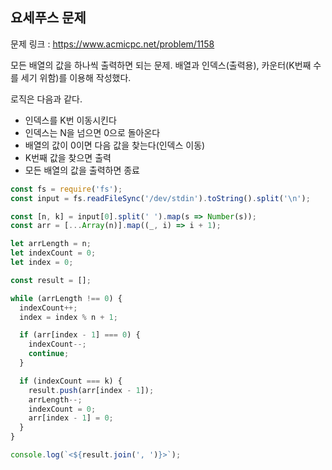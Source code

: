## 요세푸스 문제

문제 링크 : https://www.acmicpc.net/problem/1158

모든 배열의 값을 하나씩 출력하면 되는 문제.
배열과 인덱스(출력용), 카운터(K번째 수를 세기 위함)를 이용해 작성했다.

로직은 다음과 같다.
- 인덱스를 K번 이동시킨다
- 인덱스는 N을 넘으면 0으로 돌아온다
- 배열의 값이 0이면 다음 값을 찾는다(인덱스 이동)
- K번째 값을 찾으면 출력
- 모든 배열의 값을 출력하면 종료

```js
const fs = require('fs');
const input = fs.readFileSync('/dev/stdin').toString().split('\n');

const [n, k] = input[0].split(' ').map(s => Number(s));
const arr = [...Array(n)].map((_, i) => i + 1);

let arrLength = n;
let indexCount = 0;
let index = 0;

const result = [];

while (arrLength !== 0) {
  indexCount++;
  index = index % n + 1;

  if (arr[index - 1] === 0) {
    indexCount--;
    continue;
  }

  if (indexCount === k) {
    result.push(arr[index - 1]);
    arrLength--;
    indexCount = 0;
    arr[index - 1] = 0;
  }
}

console.log(`<${result.join(', ')}>`);
```

